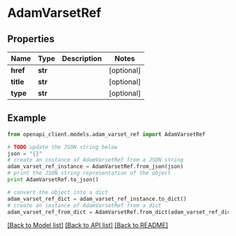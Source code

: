 # AdamVarsetRef


## Properties
Name | Type | Description | Notes
------------ | ------------- | ------------- | -------------
**href** | **str** |  | [optional] 
**title** | **str** |  | [optional] 
**type** | **str** |  | [optional] 

## Example

```python
from openapi_client.models.adam_varset_ref import AdamVarsetRef

# TODO update the JSON string below
json = "{}"
# create an instance of AdamVarsetRef from a JSON string
adam_varset_ref_instance = AdamVarsetRef.from_json(json)
# print the JSON string representation of the object
print AdamVarsetRef.to_json()

# convert the object into a dict
adam_varset_ref_dict = adam_varset_ref_instance.to_dict()
# create an instance of AdamVarsetRef from a dict
adam_varset_ref_from_dict = AdamVarsetRef.from_dict(adam_varset_ref_dict)
```
[[Back to Model list]](../README.md#documentation-for-models) [[Back to API list]](../README.md#documentation-for-api-endpoints) [[Back to README]](../README.md)


